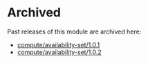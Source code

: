 # Archived

Past releases of this module are archived here:

- [compute/availability-set/1.0.1](https://github.com/Azure/bicep-registry-modules/releases/tag/compute/availability-set/1.0.1)
- [compute/availability-set/1.0.2](https://github.com/Azure/bicep-registry-modules/releases/tag/compute/availability-set/1.0.2)
